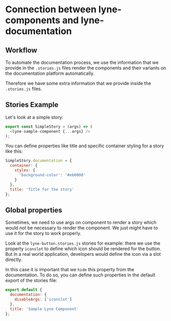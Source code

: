 # Connection between lyne-components and lyne-documentation

## Workflow

To automate the documentation process, we use the information that we provide in the `.stories.js` files render the components and their variants on the documentation platform automatically.

Therefore we have some extra information that we provide inside the `.stories.js` files.

## Stories Example

Let's look at a simple story:

```javascript
export const SimpleStory = (args) => (
  <lyne-sample-component {...args} />
);
```

You can define properties like title and specific container styling for a story  like this:

```javascript
SimpleStory.documentation = {
  container: {
    styles: {
      'background-color': '#eb0000'
    }
  },
  title: 'Title for the story'
};
```

## Global properties

Sometimes, we need to use args on component to render a story which would not be necessary to render the component. We just might have to use it for the story to work properly.

Look at the `lyne-button.stories.js` stories for example: there we use the property `iconslot` to define which icon should be rendered for the button. But in a real world application, developers would define the icon via a slot directly.

In this case it is important that we `hide` this property from the documentation. To do so, you can define such properties in the default export of the stories file:

```javascript
export default {
  documentation: {
    disableArgs: ['iconslot']
  },
  title: 'Sample Lyne Component'
};
```
